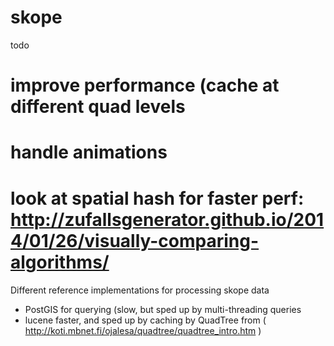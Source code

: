 # skope


todo
# improve performance (cache at different quad levels
# handle animations
# look at spatial hash for faster perf: http://zufallsgenerator.github.io/2014/01/26/visually-comparing-algorithms/

####
Different reference implementations for processing skope data
- PostGIS for querying (slow, but sped up by multi-threading queries
- lucene faster, and sped up by caching by QuadTree from ( http://koti.mbnet.fi/ojalesa/quadtree/quadtree_intro.htm )